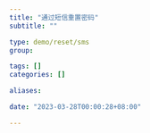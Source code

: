 ```yaml
---
title: "通过短信重置密码"
subtitle: ""

type: demo/reset/sms
group:

tags: []
categories: []

aliases:

date: "2023-03-28T00:00:28+08:00"

---
```


